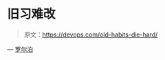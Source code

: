 # 旧习难改

> 原文：<https://devops.com/old-habits-die-hard/>

— [罗尔泊](https://devops.com/author/breselman/)